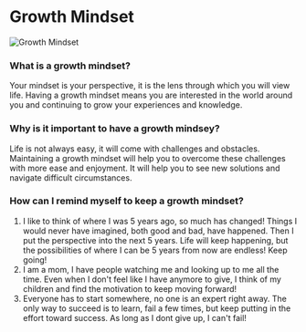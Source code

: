 # Growth Mindset 

![Growth Mindset](https://www.google.com/url?sa=i&url=https%3A%2F%2Fwww.flickr.com%2Fphotos%2Fpaulapiccard%2F43058632290&psig=AOvVaw2XyD5p9FVpTd_LyzIrOngi&ust=1702157376809000&source=images&cd=vfe&opi=89978449&ved=0CBIQjRxqFwoTCMC2isTkgIMDFQAAAAAdAAAAABAD)

### What is a growth mindset?
Your mindset is your perspective, it is the lens through which you will view life. Having a growth mindset means you are interested in the world around you and continuing to grow your experiences and knowledge. 

### Why is it important to have a growth mindsey?
Life is not always easy, it will come with challenges and obstacles. Maintaining a growth mindset will help you to overcome these challenges with more ease and enjoyment. It will help you to see new solutions and navigate difficult circumstances. 

### How can I remind myself to keep a growth mindset?
1. I like to think of where I was 5 years ago, so much has changed! Things I would never have imagined, both good and bad, have happened. Then I put the perspective into the next 5 years. Life will keep happening, but the possibilities of where I can be 5 years from now are endless! Keep going!
2. I am a mom, I have people watching me and looking up to me all the time. Even when I don't feel like I have anymore to give, I think of my children and find the motivation to keep moving forward!
3. Everyone has to start somewhere, no one is an expert right away. The only way to succeed is to learn, fail a few times, but keep putting in the effort toward success. As long as I dont give up, I can't fail! 
